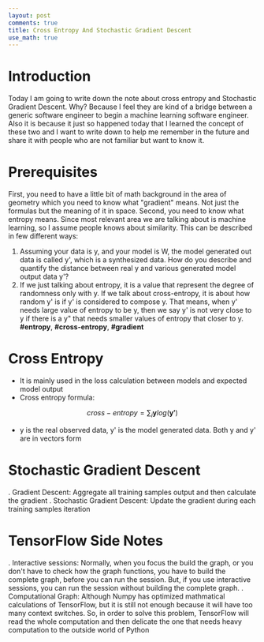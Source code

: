 ```yaml
---
layout: post
comments: true
title: Cross Entropy And Stochastic Gradient Descent
use_math: true
---
```

# Introduction
Today I am going to write down the note about cross entropy and Stochastic Gradient Descent. Why? Because I feel they are kind of a bridge between a generic software engineer to begin a machine learning software engineer. Also it is because it just so happened today that I learned the concept of these two and I want to write down to help me remember in the future and share it with people who are not familiar but want to know it.

# Prerequisites
First, you need to have a little bit of math background in the area of geometry which you need to know what "gradient" means. Not just the formulas but the meaning of it in space. Second, you need to know what entropy means. Since most relevant area we are talking about is machine learning, so I assume people knows about similarity. This can be described in few different ways:
1. Assuming your data is y, and your model is W, the model generated out data is called y', which is a synthesized data. How do you describe and quantify the distance between real y and various generated model output data y'?
2. If we just talking about entropy, it is a value that represent the degree of randomness only with y. If we talk about cross-entropy, it is about how random y' is if y' is considered to compose y. That means, when y' needs large value of entropy to be y, then we say y' is not very close to y if there is a y" that needs smaller values of entropy that closer to y.
__#entropy__, __#cross-entropy__, __#gradient__

# Cross Entropy
* It is mainly used in the loss calculation between models and expected model output
* Cross entropy formula:

$$ cross-entropy = \sum_i \mathbf{y}log(\mathbf{y'}) $$

* y is the real observed data, y' is the model generated data. Both y and y' are in vectors form

# Stochastic Gradient Descent
. Gradient Descent: Aggregate all training samples output and then calculate the gradient
. Stochastic Gradient Descent: Update the gradient during each training samples iteration

# TensorFlow Side Notes
. Interactive sessions: Normally, when you focus the build the graph, or you don't have to check how the graph functions, you have to build the complete graph, before you can run the session. But, if you use interactive sessions, you can run the session without building the complete graph.
. Computational Graph: Although Numpy has optimized mathmatical calculations of TensorFlow, but it is still not enough because it will have too many context switches. So, in order to solve this problem, TensorFlow will read the whole computation and then delicate the one that needs heavy computation to the outside world of Python
